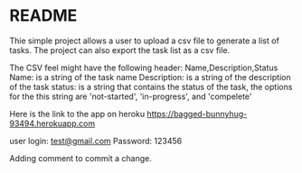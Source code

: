 # README

Thie simple project allows a user to upload a csv file to generate a list of tasks. The project can also export the task list as a csv file.


The CSV feel might have the following header:
Name,Description,Status
Name: is a string of the task name
Description: is a string of the description of the task
status: is a string that contains the status of the task, the options for the this string are 'not-started', 'in-progress', and 'compelete'

Here is the link to the app on heroku
https://bagged-bunnyhug-93494.herokuapp.com

user login: test@gmail.com
Password: 123456


Adding comment  to commit a change.
